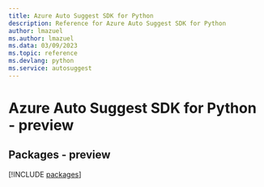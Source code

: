 ```yaml
---
title: Azure Auto Suggest SDK for Python
description: Reference for Azure Auto Suggest SDK for Python
author: lmazuel
ms.author: lmazuel
ms.data: 03/09/2023
ms.topic: reference
ms.devlang: python
ms.service: autosuggest
---
```

# Azure Auto Suggest SDK for Python - preview
## Packages - preview
[!INCLUDE [packages](auto-suggest-index.md)]